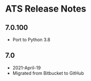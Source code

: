 # ATS Release Notes

## 7.0.100

* Port to Python 3.8

## 7.0 

* 2021-April-19
* Migrated from Bitbucket to GitHub


